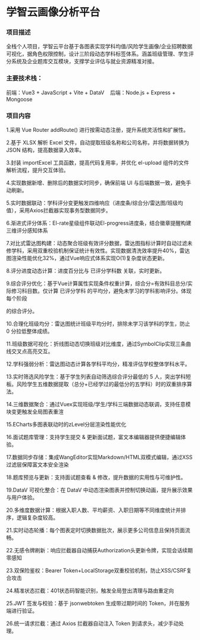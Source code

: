 # 学智云画像分析平台
 ### 项目描述
 全栈个人项目，学智云平台基于各图表实现学科均值/风险学生画像/企业招聘数据可视化，据角色权限控制，设计三阶段动态学科标签体系。涵盖班级管理、学生评分系统及企业题库交互模块，支撑学业评估与就业资源精准对接。
 ### 主要技术栈：
 前端：Vue3 + JavaScript + Vite + DataV   
 后端：Node.js + Express + Mongoose
### 项目内容

1.采用 Vue Router addRoute() 进行按需动态注册，提升系统灵活性和扩展性。

2.基于 XLSX 解析 Excel 文件，自动提取班级名称和公司名称，并将数据转换为 JSON 结构，提高数据录入效率。

3.封装 importExcel 工具函数，提高代码复用率，并优化 el-upload 组件的文件解析流程，提升交互体验。

4.实现数据新增、删除后的数据实时同步，确保前端 UI 与后端数据一致，避免手动刷新。

5.实时数据联动：学科评分变更触发四维响应（进度条/综合分/雷达图/班级均值），采用Axios拦截器实现事务型数据同步。

6.渐进式评分体系：El-rate星级组件联动El-progress进度条，结合徽章提醒构建三维评分感知体系

7.对比式雷达图构建：动态聚合班级有效评分数据，雷达图指标计算时自动过滤未修学科，采用双重校验机制保证统计有效性。实现数据清洗效率提升40%，雷达图渲染性能优化32%，通过Vue响应式体系实现O(1)复杂度状态更新。

8.评分进度动态计算：进度百分比与 已评分学科数 关联，实时更新。

9.综合评分优化：基于Vue计算属性实现条件权重计算，综合分=有效科目总分/实际修习科目数。仅计算 已评分学科 的平均分，避免未学习的学科影响评分。体现每个阶段

的综合评分。

10.合理化班级均分：雷达图统计班级平均分时，排除未学习该学科的学生，防止 0 分拉低整体成绩。

11.班级数据可视化：折线图动态切换班级对比维度，通过SymbolClip实现三条曲线交叉点高亮交互。

12.学科强弱分析：雷达图动态计算各学科平均分，精准评估学校整体学科水平。

13.实时筛选风险学生：基于学生列表自动筛选综合评分最低的 5 人，突出学科短板。风险学生五维数据提取（总分+已经学过的最低分的五学科）时的双重排序算法。

14.三维数据聚合：通过Vuex实现班级/学生/学科三端数据动态联调，支持任意模块变更触发全局图表重渲

15.ECharts多图表联动时的zLevel分层渲染性能优化

16.面试题库管理：支持学生提交 & 更新面试题，富文本编辑器提供便捷编辑体验。

17.数据同步存储：集成WangEditor实现Markdown/HTML双模式编辑，通过XSS过滤层保障富文本安全渲染

18.题库预览与更新：支持面试题查看 & 修改，提升数据的实用性与可维护性。

19.DataV 可视化整合：在 DataV 中动态渲染图表并控制切换动画，提升展示效果与用户体验。

20.多维度数据计算：根据入职人数、平均薪资、入职日期等不同维度统计并排序，逻辑复杂度较高。

21.实时动态轮播：每个图表定时切换数据批次，展示更多公司信息且保持页面流畅。

22.无感令牌刷新：响应拦截器自动捕获Authorization头更新令牌，实现会话续期零感知

23.双保险鉴权：Bearer Token+LocalStorage双重校验机制，防止XSS/CSRF复合攻击

24.精准状态拦截：401状态码智能识别，触发全局登出清理与路由重定向

25.JWT 签发与校验：基于 jsonwebtoken 生成带过期时间的 Token，并在服务端进行验证。

26.统一请求拦截：通过 Axios 拦截器自动注入 Token 到请求头，减少手动处理。
